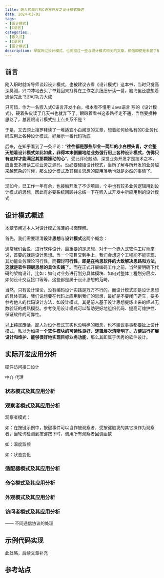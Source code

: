 ```yaml
---
title: 嵌入式单片机C语言开发之设计模式概述
date: 2024-03-01
tags:
- [设计模式]
- [C语言]
categories:
- [嵌入式]
- [C语言]
- [设计模式]
description: 早就听过设计模式、也阅览过一些与设计模式相关的文章，相信即使是未曾了解过设计模式的嵌入式软件工程师，或多或少的都在日常开发中有应用到相关的设计思想，因此，写下本文，以系统总结本人在嵌入式C语言开发工作中对设计模式的理解及应用。
---
```



## 前言

刚入职时就听导师谈起设计模式，也被建议去看《设计模式》这本书，当时只觉高深莫测，兴冲冲地去买了书籍回来打算在工作之余细细研读一番，脑海里还臆想着通读完此书即可功力大成

只可惜，作为一名嵌入式C语言开发小白，根本看不懂用 Java语言 写的《设计模式》，硬着头皮读了几天书也就弃下了。眼瞅着看书这条路径走不通，当然要换种思路了，总要跟设计模式扯上点关系不是？

于是，又去网上搜罗拜读了一堆适宜小白阅览的文章，想着如何给私有的C业务代码应用上各种设计模式，好展示一番代码功底

后来，在知乎看到了一条评论：“**往往都是那些毕业一两年的小白楞头青，才会整天想着设计模式如此如此，非得本末倒置地给业务强行用上各种设计模式，仿佛只有这样才能满足其那颗躁动的心**”。受此评论触动，深觉业务开发才是技术之本，应当去多研读工程业务之源码，没必要硬磕设计模式，当所了解与所开发的业务越来越繁杂的时候，那么设计模式及其相关思想的应用落地也就是必然的事情了。


---

现如今，已工作一年有余，也接触开发了不少项目，个中也有较多业务逻辑用到设计模式的思想，因此有必要系统回顾并总结一下在嵌入式开发中所应用到的设计模式


## 设计模式概述

本章节阐述本人对设计模式浅薄的书面理解。

首先，我们需要理清**设计思想**与**设计模式**这两个概念：

通常我们会说，进行软件设计，最重要的是思想，对于一个嵌入式软件工程师来说，首要的就是设计思想。当一个项目交到手上，我们会想这个工程能不能实现、其功能业务理论可行性，而**探讨可行性，即是在构思软件的大致解决思路和方法，这就是软件顶层思想的具体实践**了。而在正式开展编码工作之前，当然要明确下代码的架构设计，比如：如何对业务进行划分具体模块、如何对整体工程划分层次、如何设计交互接口等等，这些都是属于设计思想的范畴。

当然，只有设计理论，没有编码设计实践是万万不行的。而设计模式即是设计思想的具体实践，我们说想要在代码上应用到我们的思想，最好是不要闭门造车，要多参考他人的代码设计方法，如设计模式，其是前人基于设计思想提炼出来的经过无数验证的成熟模型。参考使用设计模式可以帮助更好地组织代码、提高可维护性、保证软件的可靠性。

以上纯属废话，鄙人对设计模式其实也没明确的概念，也不建议事事都要扯上设计模式，私以为如果**一个软件模块的可读性良好、逻辑层次清晰明了、方便进行扩展设计和维护、能够很好地实现目标业务功能**，那么其即属于优秀的软件设计。


## 实际开发应用分析

硬件访问接口设计

中介
代理

### 状态模式及其应用分析

### 观察者模式及其应用分析

观察者模式：

如：在按键示例中，按键事件可以当作被观察者，受按键触发的其它操作为观察者，当轮询检测到按键按下时，调用所有观察者回调函数

如：温度监控

如：状态变化

### 适配器模式及其应用分析

### 命令模式及其应用分析

### 外观模式及其应用分析

### 访问者模式及其应用分析

 —— 不同通信协议的处理



## 示例代码实现

此处略，后续文章补充

## 参考站点







